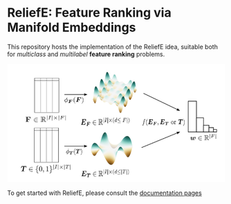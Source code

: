 # ReliefE: Feature Ranking via Manifold Embeddings

This repository hosts the implementation of the ReliefE idea, suitable both for _multiclass_ and _multilabel_ **feature ranking** problems.

![Scheme](images/scheme.png)

To get started with ReliefE, please consult the [documentation pages](https://reliefe.readthedocs.io/en/latest/)